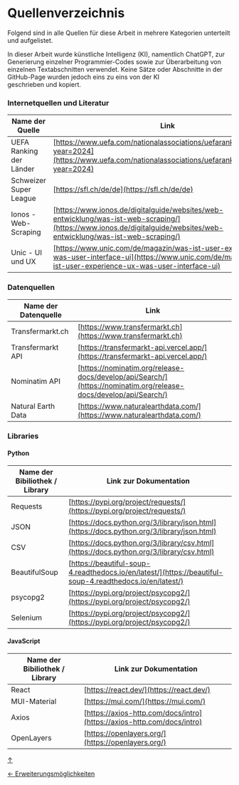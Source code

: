 <a id="top"></a>

# Quellenverzeichnis
<div id="quellenverzeichnis"></div>

Folgend sind in alle Quellen für diese Arbeit in mehrere Kategorien unterteilt und aufgelistet.

In dieser Arbeit wurde künstliche Intelligenz (KI), namentlich ChatGPT, zur Generierung einzelner Programmier-Codes sowie zur Überarbeitung von einzelnen Textabschnitten verwendet. Keine Sätze oder Abschnitte in der GitHub-Page wurden jedoch eins zu eins von der KI geschrieben und kopiert.

### Internetquellen und Literatur
<div id="literatur"></div>

| Name der Quelle            | Link                                             |
|----------------------------|--------------------------------------------------|
| UEFA Ranking der Länder    | [https://www.uefa.com/nationalassociations/uefarankings/country/?year=2024](https://www.uefa.com/nationalassociations/uefarankings/country/?year=2024)  |
| Schweizer Super League     | [https://sfl.ch/de/de](https://sfl.ch/de/de)                         |
| Ionos - Web-Scraping        | [https://www.ionos.de/digitalguide/websites/web-entwicklung/was-ist-web-scraping/](https://www.ionos.de/digitalguide/websites/web-entwicklung/was-ist-web-scraping/)    |
| Unic - UI und UX        | [https://www.unic.com/de/magazin/was-ist-user-experience-ux-was-user-interface-ui](https://www.unic.com/de/magazin/was-ist-user-experience-ux-was-user-interface-ui)    |


### Datenquellen
<div id="datenquellen"></div>

| Name der Datenquelle       | Link                                             |
|----------------------------|--------------------------------------------------|
| Transfermarkt.ch           | [https://www.transfermarkt.ch](https://www.transfermarkt.ch)  |
| Transfermarkt API          | [https://transfermarkt-api.vercel.app/](https://transfermarkt-api.vercel.app/)             |
| Nominatim API              | [https://nominatim.org/release-docs/develop/api/Search/](https://nominatim.org/release-docs/develop/api/Search/)        |
| Natural Earth Data         | [https://www.naturalearthdata.com/](https://www.naturalearthdata.com/)         |


### Libraries
<div id="libraries"></div>

#### Python

| Name der Bibiliothek / Library       | Link zur Dokumentation                |
|----------------------------|--------------------------------------------------|
| Requests            | [https://pypi.org/project/requests/](https://pypi.org/project/requests/)  |
| JSON                | [https://docs.python.org/3/library/json.html](https://docs.python.org/3/library/json.html)             |
| CSV                 | [https://docs.python.org/3/library/csv.html](https://docs.python.org/3/library/csv.html)             |
| BeautifulSoup       | [https://beautiful-soup-4.readthedocs.io/en/latest/](https://beautiful-soup-4.readthedocs.io/en/latest/)       |
| psycopg2            | [https://pypi.org/project/psycopg2/](https://pypi.org/project/psycopg2/)             |
| Selenium            | [https://pypi.org/project/psycopg2/](https://pypi.org/project/psycopg2/)             |

#### JavaScript

| Name der Bibiliothek / Library       | Link zur Dokumentation                |
|----------------------------|--------------------------------------------------|
| React               | [https://react.dev/](https://react.dev/)  |
| MUI-Material        | [https://mui.com/](https://mui.com/)             |
| Axios               | [https://axios-http.com/docs/intro](https://axios-http.com/docs/intro)             |
| OpenLayers          | [https://openlayers.org/](https://openlayers.org/)             |



[↑](#top)


<div style="display: flex; justify-content: space-between;">
  <div>
    <a href="ausblick.html">← Erweiterungsmöglichkeiten</a>
  </div>
  <div>
  </div>
</div>
